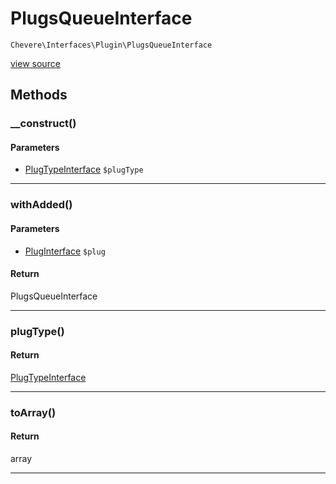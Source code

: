 # PlugsQueueInterface

`Chevere\Interfaces\Plugin\PlugsQueueInterface`

[view source](https://github.com/chevere/chevere/blob/master//home/rodolfo/git/chevere/chevere/interfaces/Plugin/PlugsQueueInterface.php)

## Methods

### __construct()

#### Parameters

- [PlugTypeInterface](./PlugTypeInterface.md) `$plugType`

---

### withAdded()

#### Parameters

- [PlugInterface](./PlugInterface.md) `$plug`

#### Return

PlugsQueueInterface

---

### plugType()

#### Return

[PlugTypeInterface](./PlugTypeInterface.md)

---

### toArray()

#### Return

array

---


